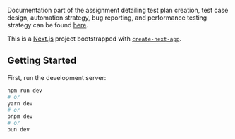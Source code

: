 <!-- prettier-ignore-start -->

Documentation part of the assignment detailing test plan creation, test case design, automation strategy, bug reporting, and performance testing strategy can be found [here](Documentation.md).

This is a [Next.js](https://nextjs.org/) project bootstrapped with [`create-next-app`](https://github.com/vercel/next.js/tree/canary/packages/create-next-app).

## Getting Started

First, run the development server:

```bash
npm run dev
# or
yarn dev
# or
pnpm dev
# or
bun dev
```


<!-- prettier-ignore-end -->
